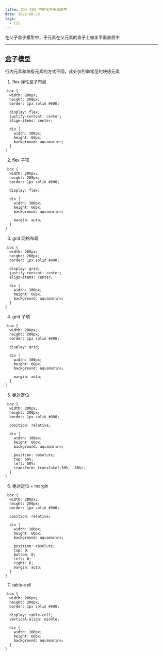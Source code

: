 ```yaml
---
title: 盘点 CSS 中的水平垂直居中
date: 2022-08-29
tags:
  - CSS
---
```


在父子盒子模型中，子元素在父元素的盒子上做水平垂直居中

<!--more-->

<hr/>

## 盒子模型

行内元素和块级元素的方式不同，此处仅列举常见的块级元素

1. flex 弹性盒子布局

```less
.box {
  width: 200px;
  height: 200px;
  border: 1px solid #000;

  display: flex;
  justify-content: center;
  align-items: center;

  div {
    width: 100px;
    height: 60px;
    background: aquamarine;
  }
}
```

2. flex 子项

```less
.box {
  width: 200px;
  height: 200px;
  border: 1px solid #000;

  display: flex;

  div {
    width: 100px;
    height: 60px;
    background: aquamarine;

    margin: auto;
  }
}
```

3. grid 网格布局

```less
.box {
  width: 200px;
  height: 200px;
  border: 1px solid #000;

  display: grid;
  justify-content: center;
  align-items: center;

  div {
    width: 100px;
    height: 60px;
    background: aquamarine;
  }
}
```

4. grid 子项

```less
.box {
  width: 200px;
  height: 200px;
  border: 1px solid #000;

  display: grid;

  div {
    width: 100px;
    height: 60px;
    background: aquamarine;

    margin: auto;
  }
}
```

5. 绝对定位

```less
.box {
  width: 200px;
  height: 200px;
  border: 1px solid #000;

  position: relative;

  div {
    width: 100px;
    height: 60px;
    background: aquamarine;

    position: absolute;
    top: 50%;
    left: 50%;
    transform: translate(-50%, -50%);
  }
}
```

6. 绝对定位 + margin

```less
.box {
  width: 200px;
  height: 200px;
  border: 1px solid #000;

  position: relative;

  div {
    width: 100px;
    height: 60px;
    background: aquamarine;

    position: absolute;
    top: 0;
    bottom: 0;
    left: 0;
    right: 0;
    margin: auto;
  }
}
```

7. table-cell

```less
.box {
  width: 200px;
  height: 200px;
  border: 1px solid #000;

  display: table-cell;
  vertical-align: middle;

  div {
    width: 100px;
    height: 60px;
    background: aquamarine;
  }
}
```

